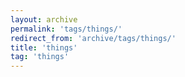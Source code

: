 ```yaml
---
layout: archive
permalink: 'tags/things/'
redirect_from: 'archive/tags/things/'
title: 'things'
tag: 'things'
---
```

